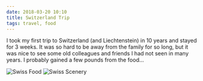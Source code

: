 ```yaml
---
date: 2018-03-20 10:10
title: Switzerland Trip
tags: travel, food
---
```


I took my first trip to Switzerland (and Liechtenstein) in 10 years and stayed for 3 weeks.  It was so hard to be away from the family for so long, but it was nice to see some old colleagues and friends I had not seen in many years.  I probably gained a few pounds from the food… 

![Swiss Food](/images/ch-li-food.jpeg)
![Swiss Scenery](/images/ch-li-scenery.jpeg)
